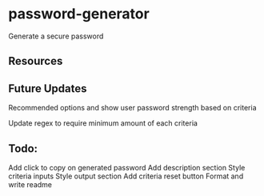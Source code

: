 # password-generator
Generate a secure password

## Resources

## Future Updates
Recommended options and show user password strength based on criteria

Update regex to require minimum amount of each criteria

## Todo: 
Add click to copy on generated password
Add description section
Style criteria inputs
Style output section
Add criteria reset button
Format and write readme
